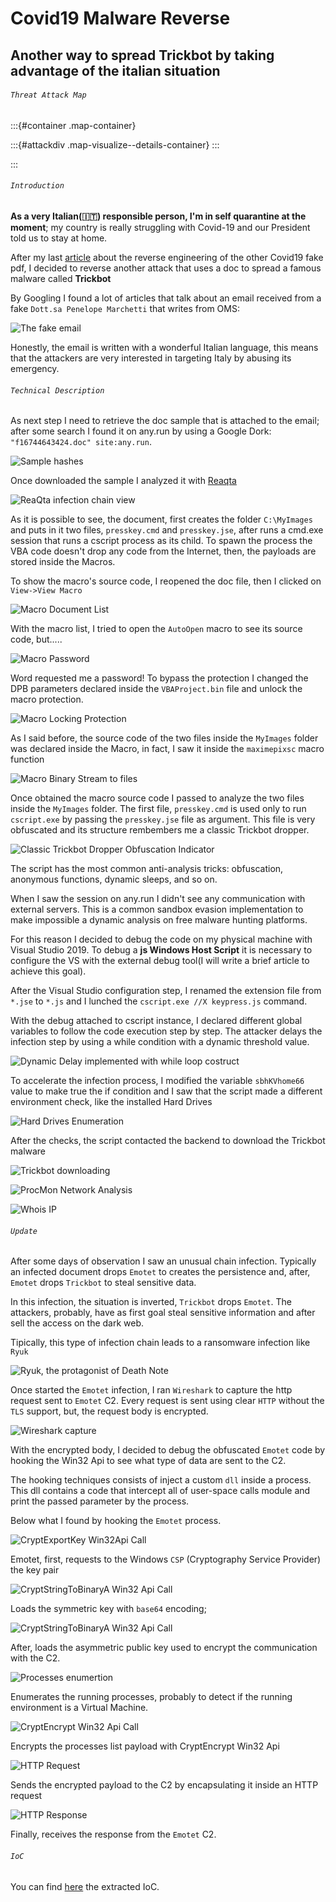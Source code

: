 ﻿# Covid19 Malware Reverse

## Another way to spread Trickbot by taking advantage of the italian situation

###### `Threat Attack Map`

:::{#container .map-container}

:::{#attackdiv .map-visualize--details-container}
:::

:::
	
###### `Introduction`

**As a very Italian(🇮🇹) responsible person, I'm in self quarantine at the moment**; my country is really struggling with Covid-19 and our President told us to stay at home.

After my last [article](https://medium.com/@antonioblescia/coronavirussafetymeasures-pdf-exe-d14e977bf415) about the reverse engineering of the other Covid19 fake pdf, I decided to reverse another attack that uses a doc to spread a famous malware called **Trickbot**

By Googling I found a lot of articles that talk about an email received from a fake `Dott.sa Penelope Marchetti` that writes from OMS:

![*The fake email*](../assets/images/35fbe4f7-40a7-49ea-a26e-5cca66eaf691.png)

Honestly, the email is written with a wonderful Italian language, this means that the attackers are very interested in targeting Italy by abusing its emergency.

###### `Technical Description`

As next step I need to retrieve the doc sample that is attached to the email; after some search I found it on any.run by using a Google Dork: `"f16744643424.doc" site:any.run`. 

![Sample hashes](../assets/images/38006753-4778-4bf6-82b8-a8cf798d28eb.png)

Once downloaded the sample I analyzed it with [Reaqta](https://reaqta.com/)

![ReaQta infection chain view](../assets/images/88e09662-a392-423b-b6e6-a4945bca4500.png)

As it is possible to see, the document, first creates the folder `C:\MyImages` and puts in it two files, `presskey.cmd` and `presskey.jse`, after runs a cmd.exe session that runs a cscript process as its child. To spawn the process the VBA code doesn't drop any code from the Internet, then, the payloads are stored inside the Macros.

To show the macro's source code, I reopened the doc file, then I clicked on `View->View Macro`

![Macro Document List](../assets/images/7027ae50-8201-47a8-bcbe-0bca5c8ad808.png)

With the macro list, I tried to open the `AutoOpen` macro to see its source code, but.....

![Macro Password](../assets/images/b70e1e7a-47e5-4a34-a9fa-46b4a086c981.png)

Word requested me a password! To bypass the protection I changed the DPB parameters declared inside the `VBAProject.bin` file and unlock the macro protection.

![Macro Locking Protection](../assets/images/6b067614-ffc4-4053-87c0-6fd3585dcba2.png)

As I said before, the source code of the two files inside the `MyImages` folder was declared inside the Macro, in fact, I saw it inside the `maximepixsc` macro function

![Macro Binary Stream to files](../assets/images/c2685b78-8dd4-4eef-b21f-38bd78d9fdc1.png)

Once obtained the macro source code I passed to analyze the two files inside the `MyImages` folder. The first file, `presskey.cmd` is used only to run `cscript.exe` by passing the `presskey.jse` file as argument. This file is very obfuscated and its structure rembembers me a classic Trickbot dropper.

![Classic Trickbot Dropper Obfuscation Indicator](../assets/images/4a1f0bb2-f4ef-42d6-b09c-f7cdd63fb601.png)

The script has the most common anti-analysis tricks: obfuscation, anonymous functions, dynamic sleeps, and so on.

When I saw the session on any.run I didn't see any communication with external servers. This is a common sandbox evasion implementation to make impossible a dynamic analysis on free malware hunting platforms.

For this reason I decided to debug the code on my physical machine with Visual Studio 2019. To debug a **js Windows Host Script** it is necessary to configure the VS with the external debug tool(I will write a brief article to achieve this goal).

After the Visual Studio configuration step, I renamed the extension file from `*.jse` to `*.js` and I lunched the `cscript.exe //X keypress.js` command.

With the debug attached to cscript instance, I declared different global variables to follow the code execution step by step. The attacker delays the infection step by using a while condition with a dynamic threshold value.

![Dynamic Delay implemented with while loop costruct](../assets/images/f88ca7c8-ac13-4b92-9bfe-053406b63e18.png)

To accelerate the infection process, I modified the variable `sbhKVhome66` value to make true the if condition and I saw that the script made a different environment check, like the installed Hard Drives

![Hard Drives Enumeration](../assets/images/9dec2ef2-87b5-40e7-9995-a506d7c4feff.png)

After the checks, the script contacted the backend to download the Trickbot malware

![Trickbot downloading](../assets/images/fe423858-43ef-4223-970b-a14d99f0079e.png)

![ProcMon Network Analysis](../assets/images/91031ccc-1eab-4776-b015-6b2ed46dbe6c.png)

![Whois IP](../assets/images/fc464042-36f4-46af-9aab-42ced43add70.png)

###### `Update`

After some days of observation I saw an unusual chain infection. Typically an infected document drops `Emotet` to creates the persistence and, after, `Emotet` drops `Trickbot` to steal sensitive data.

In this infection, the situation is inverted, `Trickbot` drops `Emotet`. The attackers, probably, have as first goal steal sensitive information and after sell the access on the dark web.

Tipically, this type of infection chain leads to a ransomware infection like `Ryuk`

![Ryuk, the protagonist of Death Note](../assets/images/fffe39cf-b830-4282-bd14-4cb908fa93a1.jpg)

Once started the `Emotet` infection, I ran `Wireshark` to capture the http request sent to `Emotet` C2. Every request is sent using clear `HTTP` without the `TLS` support, but, the request body is encrypted. 

![Wireshark capture](../assets/images/1975608f-6bd0-4b43-83f7-2f928bfcfcac.png)

With the encrypted body, I decided to debug the obfuscated `Emotet` code by hooking the Win32 Api to see what type of data are sent to the C2.

The hooking techniques consists of inject a custom `dll` inside a process. This dll contains a code that intercept all of user-space calls module and print the passed parameter by the process.

Below what I found by hooking the `Emotet` process.

![CryptExportKey Win32Api Call](../assets/images/a384314d-49f7-4597-b99b-bdd82fca226b.png)

Emotet, first, requests to the Windows `CSP` (Cryptography Service Provider) the key pair

![CryptStringToBinaryA Win32 Api Call](../assets/images/2a399541-2a21-4693-9887-dbc8e3d69bf2.png)

Loads the symmetric key with `base64` encoding;

![CryptStringToBinaryA Win32 Api Call](../assets/images/4bbbc800-4209-45ed-bc97-562e3067e0cf.png)

After, loads the asymmetric public key used to encrypt the communication with the C2.

![Processes enumertion](../assets/images/d27fb789-5d8b-49a5-b538-998c03d5310a.png)

Enumerates the running processes, probably to detect if the running environment is a Virtual Machine.

![CryptEncrypt Win32 Api Call](../assets/images/e679de2-0b9c-4968-acc9-0b2b6a1f09af.png)

Encrypts the processes list payload with CryptEncrypt Win32 Api

![HTTP Request](../assets/images/03de8bc8-05c2-4b3a-93ca-53249676d47f.png)

Sends the encrypted payload to the C2 by encapsulating it inside an HTTP request

![HTTP Response](../assets/images/7b68baaa-57ba-4280-bdf8-a82fab5edf07.png)

Finally, receives the response from the `Emotet` C2.

###### `IoC`

You can find [here](https://gist.github.com/nocommentlab/d9d815ecfd88fb1e487948c318d5b435) the extracted IoC.





